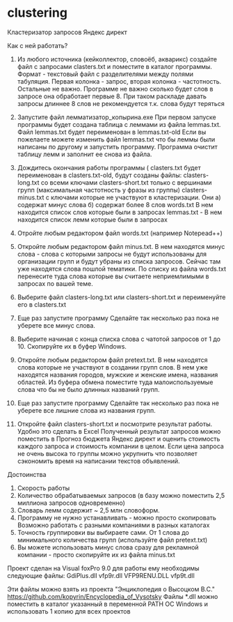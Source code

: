 # clustering
Кластеризатор запросов  Яндекс директ

Как с ней работать?
1) Из любого источника (кейколлектор, словоёб, акварикс) создайте файл с запросами clasters.txt и поместите в каталог программы. Формат - текстовый файл 
   с разделителями между полями табуляция. Первая колонка - запрос, вторая колонка - частотность. Остальные не важно.
   Программе не важно сколько будет слов в запросе она обработает первые 8. При таком раскладе давать запросы длиннее 8 слов 
   не рекомендуется т.к. слова будут теряться
2) Запустите файл лемматизатор_копырина.exe
    При первом запуске программы будет создана таблица с леммами из файла lemmas.txt. Файл lemmas.txt будет переименован в lemmas.txt-old
    Если вы пожелаете можете изменить файл lemmas.txt  что бы леммы были написаны по другому и запустить программу. Программа очистит таблицу лемм и заполнит 
    ее снова из файла.

3) Дождитесь окончания работы программы (
   clasters.txt будет переименован в clasters.txt-old, 
   будут созданы файлы: 
     clasters-long.txt со всеми ключами 
     clasters-short.txt только с вершинами групп (максимальная частотность у фразы из группы)
     clasters-minus.txt c ключами которые не участвуют в кластеризации. Они а) содержат минус слова б) содержат более 8 слов
     words.txt В нем находится список слов которые были в запросах
     lemmas.txt - В нем находится список лемм которые были в запросах

4) Отройте любым редактором файл words.txt (например Notepead++)
5) Откройте любым редактором файл minus.txt. В нем находятся минус слова - слова с которыми запросы не будут использованы для организации групп и будут 
   убраны из списка запросов. Сейчас там уже находятся слова пошлой тематики. По списку из файла words.txt перенесите туда слова которые вы считаете неприемлимыми 
   в запросах по вашей теме. 
6) Выберите файл clasters-long.txt или clasters-short.txt и переименуйте его в clasters.txt
7) Еще раз запустите программу
   Сделайте так несколько раз пока не уберете все минус слова. 
   
8) Выберите начиная с конца списка слова с чатотой запросов от 1 до 10. Скопируйте их в буфер Windows.
9) Откройте любым редактором файл pretext.txt. В нем находятся слова которые не участвуют в создании групп слов. В нем уже находятся названия городов,
   мужские и женские имена, названия областей. Из буфера обмена поместите туда малоиспользуемые слова что бы не было длинных названий групп.
10) Еще раз запустите программу
   Сделайте так несколько раз пока не уберете все лишние слова из названия групп. 
11) Откройте файл clasters-short.txt и посмотрите результат работы. Удобно это сделать в Excel  Полученный результат запросов можно поместить в 
   Прогноз бюджета Яндекс директ и оценить стоимость каждого запроса и стоимость компании в целом. Если цена запроса не очень высока то группы можно 
   укрупнить что позволяет сэкономить время на написании текстов объявлений.

Достоинства
1) Скорость работы 
2) Количество обрабатываемых запросов (в базу можно поместить 2,5 миллиона запросов одновременно)
3) Словарь лемм содержит ~ 2,5 млн словоформ. 
4) Программу не нужно устанавливать - можно просто скопировать Возможно работать с разными компаниями в разных каталогах
5) Точность группировки вы выбираете сами. От 1 слова до минимального количества групп (используйте файл pretext.txt)
6) Вы можете использовать минус слова сразу для рекламной компании - просто скопируйте их из файла minus.txt

Проект сделан на Visual foxPro 9.0
для работы ему необходимы следующие файлы:
GdiPlus.dll
vfp9r.dll
VFP9RENU.DLL
vfp9t.dll

Эти файлы можно взять из проекта "Энциклопедия о Высоцком В.С." https://github.com/kopyrin/Encyclopedia_of_Vysotsky
Файлы *.dll можно поместить в каталог указанный в переменной PATH ОС Windows и использовать 1 копию для всех проектов
